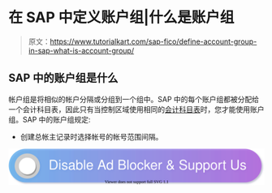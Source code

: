 # 在 SAP 中定义账户组|什么是账户组

> 原文：<https://www.tutorialkart.com/sap-fico/define-account-group-in-sap-what-is-account-group/>

## SAP 中的账户组是什么

帐户组是将相似的帐户分隔或分组到一个组中。SAP 中的每个账户组都被分配给一个会计科目表，因此只有当控制区域使用相同的[会计科目表](https://www.tutorialkart.com/sap-fico/what-is-chart-of-accounts-in-sap-create-coa-in-sap/)时，您才能使用账户组。SAP 中的账户组规定:

*   创建总帐主记录时选择帐号的帐号范围间隔。

[![](img/925da31b32d6bc3827932f6c8afb11bb.png)](https://www.tutorialkart.com/)